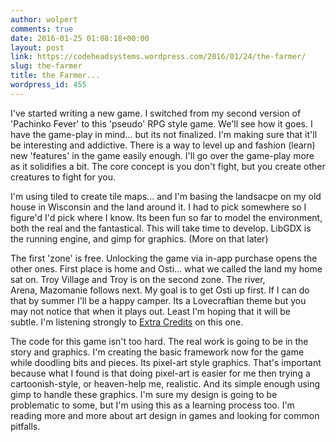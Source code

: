 ```yaml
---
author: wolpert
comments: true
date: 2016-01-25 01:08:18+00:00
layout: post
link: https://codeheadsystems.wordpress.com/2016/01/24/the-farmer/
slug: the-farmer
title: the Farmer...
wordpress_id: 455
---
```


I've started writing a new game. I switched from my second version of 'Pachinko Fever' to this 'pseudo' RPG style game. We'll see how it goes. I have the game-play in mind... but its not finalized. I'm making sure that it'll be interesting and addictive. There is a way to level up and fashion (learn) new 'features' in the game easily enough. I'll go over the game-play more as it solidifies a bit. The core concept is you don't fight, but you create other creatures to fight for you.

I'm using tiled to create tile maps... and I'm basing the landsacpe on my old house in Wisconsin and the land around it. I had to pick somewhere so I figure'd I'd pick where I know. Its been fun so far to model the environment, both the real and the fantastical. This will take time to develop. LibGDX is the running engine, and gimp for graphics. (More on that later)

The first 'zone' is free. Unlocking the game via in-app purchase opens the other ones. First place is home and Osti... what we called the land my home sat on. Troy Village and Troy is on the second zone. The river, Arena, Mazomanie follows next. My goal is to get Osti up first. If I can do that by summer I'll be a happy camper. Its a Lovecraftian theme but you may not notice that when it plays out. Least I'm hoping that it will be subtle. I'm listening strongly to [Extra Credits](https://www.youtube.com/watch?v=7DyRxlvM9VM) on this one.

The code for this game isn't too hard. The real work is going to be in the story and graphics. I'm creating the basic framework now for the game while doodling bits and pieces. Its pixel-art style graphics. That's important because what I found is that doing pixel-art is easier for me then trying a cartoonish-style, or heaven-help me, realistic. And its simple enough using gimp to handle these graphics. I'm sure my design is going to be problematic to some, but I'm using this as a learning process too. I'm reading more and more about art design in games and looking for common pitfalls.

